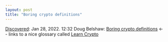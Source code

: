 ```yaml
---
layout: post
title: "Boring crypto definitions"
---
```

[Discovered](http://rolandtanglao.com/2020/07/29/p1-blogthis-checkvist-list-links-to-blog/): Jan 28, 2022. 12:32 Doug Belshaw: [Boring crypto definitions](https://dougbelshaw.com/blog/2022/01/28/boring-crypto-definitions/) <-- links to a nice glossary called [Learn Crypto](https://learncrypto.com/glossary)
